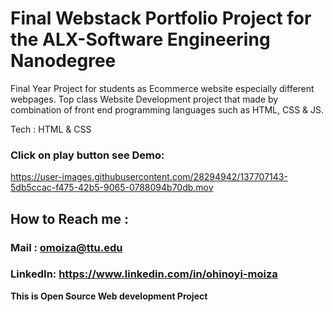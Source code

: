 # Final Webstack Portfolio Project for the ALX-Software Engineering Nanodegree
Final Year Project for students as Ecommerce website especially different webpages. Top class Website Development project that made by combination of front end programming languages such as HTML, CSS &amp; JS.

Tech : HTML & CSS

### Click on play button see Demo:

https://user-images.githubusercontent.com/28294942/137707143-5db5ccac-f475-42b5-9065-0788094b70db.mov
 
## How to Reach me :

### Mail : omoiza@ttu.edu

### LinkedIn: https://www.linkedin.com/in/ohinoyi-moiza

**This is Open Source Web development Project**
